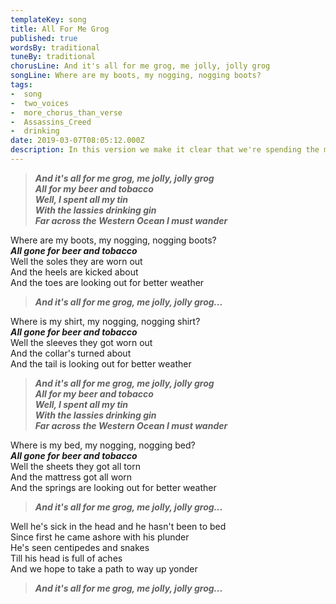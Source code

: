 ```yaml
---
templateKey: song
title: All For Me Grog
published: true
wordsBy: traditional
tuneBy: traditional
chorusLine: And it's all for me grog, me jolly, jolly grog
songLine: Where are my boots, my nogging, nogging boots?
tags:
-  song
-  two_voices
-  more_chorus_than_verse
-  Assassins_Creed
-  drinking
date: 2019-03-07T08:05:12.000Z
description: In this version we make it clear that we're spending the money **with** the lassies and not **on** the lassies.
---
```

> ***And it's all for me grog, me jolly, jolly grog\
All for my beer and tobacco\
Well, I spent all my tin\
With the lassies drinking gin\
Far across the Western Ocean I must wander***

Where are my boots, my nogging, nogging boots?\
***All gone for beer and tobacco***\
Well the soles they are worn out\
And the heels are kicked about\
And the toes are looking out for better weather

> ***And it's all for me grog, me jolly, jolly grog...***

Where is my shirt, my nogging, nogging shirt?\
***All gone for beer and tobacco***\
Well the sleeves they got worn out\
And the collar's turned about\
And the tail is looking out for better weather

> ***And it's all for me grog, me jolly, jolly grog\
All for my beer and tobacco\
Well, I spent all my tin\
With the lassies drinking gin\
Far across the Western Ocean I must wander***

Where is my bed, my nogging, nogging bed?\
***All gone for beer and tobacco***\
Well the sheets they got all torn\
And the mattress got all worn\
And the springs are looking out for better weather

> ***And it's all for me grog, me jolly, jolly grog...***

Well he's sick in the head and he hasn't been to bed\
Since first he came ashore with his plunder\
He's seen centipedes and snakes\
Till his head is full of aches\
And we hope to take a path to way up yonder

> ***And it's all for me grog, me jolly, jolly grog...***
